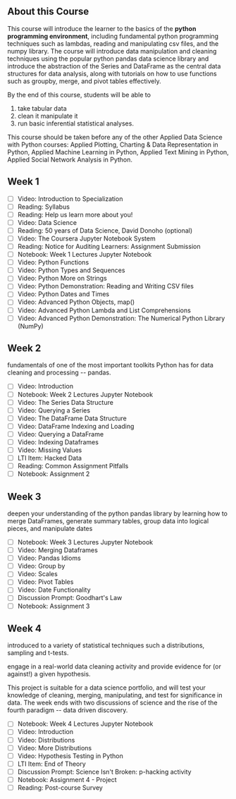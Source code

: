 ## About this Course
This course will introduce the learner to the basics of the **python programming environment**, including fundamental python programming techniques such as lambdas, reading and manipulating csv files, and the numpy library. The course will introduce data manipulation and cleaning techniques using the popular python pandas data science library and introduce the abstraction of the Series and DataFrame as the central data structures for data analysis, along with tutorials on how to use functions such as groupby, merge, and pivot tables effectively.

By the end of this course, students will be able to
1. take tabular data
2. clean it manipulate it
3. run basic inferential statistical analyses.

This course should be taken before any of the other Applied Data Science with Python courses: Applied Plotting, Charting & Data Representation in Python, Applied Machine Learning in Python, Applied Text Mining in Python, Applied Social Network Analysis in Python.


## Week 1
- [ ] Video: Introduction to Specialization
- [ ] Reading: Syllabus
- [ ] Reading: Help us learn more about you!
- [ ] Video: Data Science
- [ ] Reading: 50 years of Data Science, David Donoho (optional)
- [ ] Video: The Coursera Jupyter Notebook System
- [ ] Reading: Notice for Auditing Learners: Assignment Submission
- [ ] Notebook: Week 1 Lectures Jupyter Notebook
- [ ] Video: Python Functions
- [ ] Video: Python Types and Sequences
- [ ] Video: Python More on Strings
- [ ] Video: Python Demonstration: Reading and Writing CSV files
- [ ] Video: Python Dates and Times
- [ ] Video: Advanced Python Objects, map()
- [ ] Video: Advanced Python Lambda and List Comprehensions
- [ ] Video: Advanced Python Demonstration: The Numerical Python Library (NumPy)

## Week 2
fundamentals of one of the most important toolkits Python has for data cleaning and processing -- pandas.

- [ ] Video: Introduction
- [ ] Notebook: Week 2 Lectures Jupyter Notebook
- [ ] Video: The Series Data Structure
- [ ] Video: Querying a Series
- [ ] Video: The DataFrame Data Structure
- [ ] Video: DataFrame Indexing and Loading
- [ ] Video: Querying a DataFrame
- [ ] Video: Indexing Dataframes
- [ ] Video: Missing Values
- [ ] LTI Item: Hacked Data
- [ ] Reading: Common Assignment Pitfalls
- [ ] Notebook: Assignment 2

## Week 3
deepen your understanding of the python pandas library by learning how to merge DataFrames, generate summary tables, group data into logical pieces, and manipulate dates

- [ ] Notebook: Week 3 Lectures Jupyter Notebook
- [ ] Video: Merging Dataframes
- [ ] Video: Pandas Idioms
- [ ] Video: Group by
- [ ] Video: Scales
- [ ] Video: Pivot Tables
- [ ] Video: Date Functionality
- [ ] Discussion Prompt: Goodhart's Law
- [ ] Notebook: Assignment 3

## Week 4

introduced to a variety of statistical techniques such a distributions, sampling and t-tests.

engage in a real-world data cleaning activity and provide evidence for (or against!) a given hypothesis.

This project is suitable for a data science portfolio, and will test your knowledge of cleaning, merging, manipulating, and test for significance in data. The week ends with two discussions of science and the rise of the fourth paradigm -- data driven discovery.

- [ ] Notebook: Week 4 Lectures Jupyter Notebook
- [ ] Video: Introduction
- [ ] Video: Distributions
- [ ] Video: More Distributions
- [ ] Video: Hypothesis Testing in Python
- [ ] LTI Item: End of Theory
- [ ] Discussion Prompt: Science Isn't Broken: p-hacking activity
- [ ] Notebook: Assignment 4 - Project
- [ ] Reading: Post-course Survey
